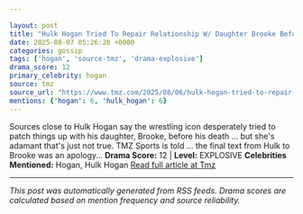 ```yaml
---

layout: post
title: "Hulk Hogan Tried To Repair Relationship W/ Daughter Brooke Before Death, She Denies"
date: 2025-08-07 05:26:20 +0000
categories: gossip
tags: ['hogan', 'source-tmz', 'drama-explosive']
drama_score: 12
primary_celebrity: hogan
source: tmz
source_url: "https://www.tmz.com/2025/08/06/hulk-hogan-tried-to-repair-brooke-relationship-she-denies/"
mentions: {'hogan': 6, 'hulk_hogan': 6}
---
```


Sources close to Hulk Hogan say the wrestling icon desperately tried to patch things up with his daughter, Brooke, before his death ... but she's adamant that's just not true. TMZ Sports is told ... the final text from Hulk to Brooke was an apology… **Drama Score:** 12 | **Level:** EXPLOSIVE **Celebrities Mentioned:** Hogan, Hulk Hogan [Read full article at Tmz](https://www.tmz.com/2025/08/06/hulk-hogan-tried-to-repair-brooke-relationship-she-denies/)

---

*This post was automatically generated from RSS feeds. Drama scores are calculated based on mention frequency and source reliability.*